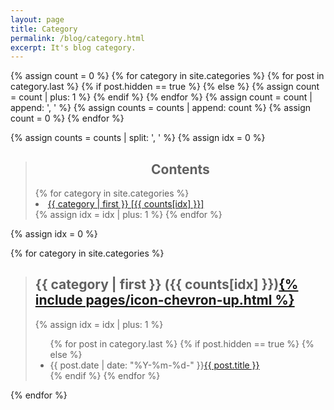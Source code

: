 ```yaml
---
layout: page
title: Category
permalink: /blog/category.html
excerpt: It's blog category.
---
```


{% assign count = 0 %}
{% for category in site.categories %}
  {% for post in category.last %}
    {% if post.hidden == true %}
    {% else %}
      {% assign count = count | plus: 1 %}
    {% endif %}
  {% endfor %}
  {% assign count = count | append: ', ' %}
  {% assign counts = counts | append: count %}
  {% assign count = 0 %}
{% endfor %}

{% assign counts = counts | split: ', ' %}
{% assign idx = 0 %}

<blockquote class="contents">
<h2 align="center" id="contents">Contents</h2>
{% for category in site.categories %}
  <div><li><a href="#{{ category[0] }}-ref">{{ category | first }} [{{ counts[idx] }}]</a></li></div>
  {% assign idx = idx | plus: 1 %}
{% endfor %}
</blockquote>

{% assign idx = 0 %}

{% for category in site.categories %}
<blockquote>
  <h2 id="{{ category[0] }}-ref">{{ category | first }} ({{ counts[idx] }})<a href="#contents">{% include pages/icon-chevron-up.html %}</a></h2>
    {% assign idx = idx | plus: 1 %}
  <ul class="category-list">
    {% for post in category.last %}
      {% if post.hidden == true %}
      {% else %}
    <li>{{ post.date | date: "%Y-%m-%d-" }}<a href="{{ post.url }}">{{ post.title }}</a></li>
      {% endif %}
    {% endfor %}
  </ul>
</blockquote>
{% endfor %}
